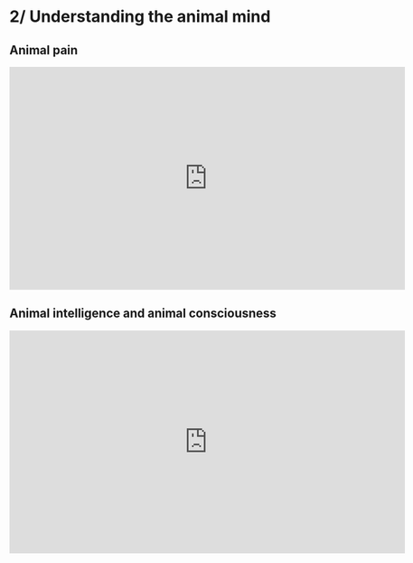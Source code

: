 # 2/ Understanding the animal mind

## Animal pain

<iframe src="https://ladigitale.dev/digiplay/inc/video.php?videoId=5j9Syov0AAw&vignette=https://i.ytimg.com/vi/5j9Syov0AAw/hqdefault.jpg&debut=0&fin=307&largeur=200&hauteur=113" allowfullscreen frameborder="0" width="700" height="394"></iframe>


## Animal intelligence and animal consciousness

<iframe src="https://ladigitale.dev/digiplay/inc/video.php?videoId=BDJ8xyQjyhM&vignette=https://i.ytimg.com/vi/BDJ8xyQjyhM/hqdefault.jpg&debut=0&fin=313&largeur=200&hauteur=113" allowfullscreen frameborder="0" width="700" height="394"></iframe>

<!-- 1. According to Aristotle and Descartes, what is the difference between animals and human beings?
2. Charles Darwin's theory of evolution challenged the traditional conception of animals and human beings. Explain.
3. Do animals have minds?
4. What is “the hard problem” ? -->

<!-- 

Animal intelligence : Top 10 Most Intelligent Animals [Vidéo]
https://ladigitale.dev/digiplay/#/v/61566796a5932

    	- https://www.thinkinganimalsunited.org/what-is-animal-cognition/
    - Sur Philosophy Bites : 
        - Avec Tim Crane : 
            - https://hwcdn.libsyn.com/p/6/c/1/6c1d74dd155e7879/Tim_Crane_on_Animal_Minds_1.mp3
- Documents d'approfondissement :
    - [https://www.economist.com/news/essays/21676961-inner-lives-animals-are-hard-study-there-evidence-they-may-be-lot-richer-science-once-thought](https://www.economist.com/news/essays/21676961-inner-lives-animals-are-hard-study-there-evidence-they-may-be-lot-richer-science-once-thought)
    - [https://plato.stanford.edu/entries/consciousness-animal/](https://plato.stanford.edu/entries/consciousness-animal/)
    - [https://plato.stanford.edu/entries/cognition-animal/](https://plato.stanford.edu/entries/cognition-animal/) -->

<!-- The Cambridge Declaration on Consciousness
https://docs.google.com/document/d/1qdRZYfbHMfJUXa3mixm0xS7u4QA85o4iNDiUcugBn7k/edit?usp=sharing
     -->